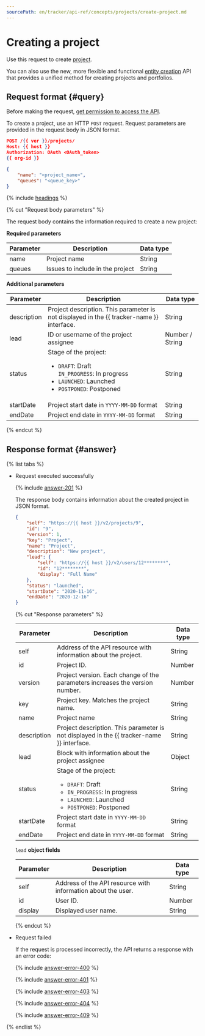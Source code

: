 ```yaml
---
sourcePath: en/tracker/api-ref/concepts/projects/create-project.md
---
```

# Creating a project

Use this request to create [project](../../manager/project-new.md).

You can also use the new, more flexible and functional [entity creation](../entities/create-entity.md) API that provides a unified method for creating projects and portfolios.

## Request format {#query}

Before making the request, [get permission to access the API](../access.md).

To create a project, use an HTTP `POST` request. Request parameters are provided in the request body in JSON format.

```json
POST /{{ ver }}/projects/
Host: {{ host }}
Authorization: OAuth <OAuth_token>
{{ org-id }}

{
    "name": "<project_name>",
    "queues": "<queue_key>"
}
```

{% include [headings](../../../_includes/tracker/api/headings.md) %}

{% cut "Request body parameters" %}

The request body contains the information required to create a new project:

**Required parameters**

| Parameter | Description | Data type |
-------- | -------- | ----------
| name | Project name | String |
| queues | Issues to include in the project | String |

**Additional parameters**

| Parameter | Description | Data type |
-------- | -------- | ----------
| description | Project description. This parameter is not displayed in the {{ tracker-name }} interface. | String |
| lead | ID or username of the project assignee | Number / String |
| status | Stage of the project:<ul><li>`DRAFT`: Draft</li>`IN_PROGRESS`: In progress</li><li>`LAUNCHED`: Launched</li><li>`POSTPONED`: Postponed</li></ul> | String |
| startDate | Project start date in `YYYY-MM-DD` format | String |
| endDate | Project end date in `YYYY-MM-DD` format | String |

{% endcut %}

## Response format {#answer}

{% list tabs %}

- Request executed successfully

   {% include [answer-201](../../../_includes/tracker/api/answer-201.md) %}

   The response body contains information about the created project in JSON format.
   ```json
   {
       "self": "https://{{ host }}/v2/projects/9",
       "id": "9",
       "version": 1,
       "key": "Project",
       "name": "Project",
       "description": "New project",
       "lead": {
           "self": "https://{{ host }}/v2/users/12********",
           "id": "12********",
           "display": "Full Name"
       },
       "status": "launched",
       "startDate": "2020-11-16",
       "endDate": "2020-12-16"
   }
   ```

   {% cut "Response parameters" %}

   | Parameter | Description | Data type |
   -------- | -------- | ----------
   | self | Address of the API resource with information about the project. | String |
   | id | Project ID. | Number |
   | version | Project version. Each change of the parameters increases the version number. | Number |
   | key | Project key. Matches the project name. | String |
   | name | Project name | String |
   | description | Project description. This parameter is not displayed in the {{ tracker-name }} interface. | String |
   | lead | Block with information about the project assignee | Object |
   | status | Stage of the project:<ul><li>`DRAFT`: Draft</li><li>`IN_PROGRESS`: In progress</li><li>`LAUNCHED`: Launched</li><li>`POSTPONED`: Postponed</li></ul> | String |
   | startDate | Project start date in `YYYY-MM-DD` format | String |
   | endDate | Project end date in `YYYY-MM-DD` format | String |


   `lead` **object fields**

   | Parameter | Description | Data type |
   -------- | -------- | ----------
   | self | Address of the API resource with information about the user. | String |
   | id | User ID. | Number |
   | display | Displayed user name. | String |

   {% endcut %}

- Request failed

   If the request is processed incorrectly, the API returns a response with an error code:

   {% include [answer-error-400](../../../_includes/tracker/api/answer-error-400.md) %}

   {% include [answer-error-401](../../../_includes/tracker/api/answer-error-401.md) %}

   {% include [answer-error-403](../../../_includes/tracker/api/answer-error-403.md) %}

   {% include [answer-error-404](../../../_includes/tracker/api/answer-error-404.md) %}

   {% include [answer-error-409](../../../_includes/tracker/api/answer-error-409.md) %}

{% endlist %}